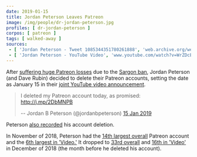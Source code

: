 ```yaml
---
date: 2019-01-15
title: Jordan Peterson Leaves Patreon
image: /img/people/dr-jordan-peterson.jpg
profiles: [ dr-jordan-peterson ]
corpos: [ patreon ]
tags: [ walked-away ]
sources:
 - [ 'Jordan Peterson - Tweet 1085344351780261888', 'web.archive.org/web/20190117020647/https:/twitter.com/jordanbpeterson/status/1085344351780261888' ]
 - [ 'Jordan Peterson - YouTube Video', 'www.youtube.com/watch?v=WrZDcEix7uk' ]
---
```


After [suffering huge Patreon losses](/e/dr-jordan-peterson-2k-follower-loss/) due to the [Sargon ban](/e/patreon-bans-sargon/), Jordan Peterson (and Dave Rubin) decided to delete their Patreon accounts, setting the date as January 15 in their [joint YouTube video announcement](https://www.youtube.com/watch?v=Zp9ZJiFFBnU).

> I deleted my Patreon account today, as promised: http://j.mp/2DbMNPB
>
> -- Jordan B Peterson (@jordanbpeterson) [15 Jan 2019](https://web.archive.org/web/20190117020647/https:/twitter.com/jordanbpeterson/status/1085344351780261888)

Peterson [also recorded](https://www.youtube.com/watch?v=WrZDcEix7uk) his account deletion.

In November of 2018, Peterson had the [14th largest overall](https://graphtreon.com/monthly-ranking#Nov2018) Patreon account and the [6th largest in 'Video.'](https://graphtreon.com/monthly-ranking/video#Nov2018)
It dropped to [33rd overall](https://graphtreon.com/monthly-ranking#Dec2018) and [16th in 'Video'](https://graphtreon.com/monthly-ranking/video#Dec2018) in December of 2018 (the month before he deleted his account).
